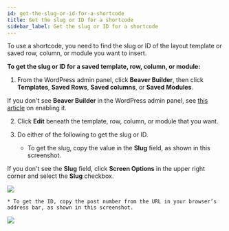 ```yaml
---
id: get-the-slug-or-id-for-a-shortcode
title: Get the slug or ID for a shortcode
sidebar_label: Get the slug or ID for a shortcode
---
```


To use a shortcode, you need to find the slug or ID of the layout template or
saved row, column, or module you want to insert.

**To get the slug or ID for a saved template, row, column, or module:**

1. From the WordPress admin panel, click **Beaver Builder**, then click **Templates**, **Saved Rows**, **Saved columns**, or **Saved Modules**.

  If you don't see **Beaver Builder** in the WordPress admin panel, see [this article](/beaver-builder/troubleshooting/miscellaneous/cant-find-the-beaver-builder-menu-in-the-admin-panel.md) on enabling it.

2. Click **Edit** beneath the template, row, column, or module that you want.  

3. Do either of the following to get the slug or ID.
   * To get the slug, copy the value in the **Slug** field, as shown in this screenshot.   

  If you don't see the **Slug** field, click **Screen Options** in the upper
  right corner and select the **Slug** checkbox.

  ![](/img/how-to-tips-get-slug-id-shortcode.png)

    * To get the ID, copy the post number from the URL in your browser’s address bar, as shown in this screenshot.

  ![](/img/how-to-tips-get-slug-id-shortcode-2.jpg)
